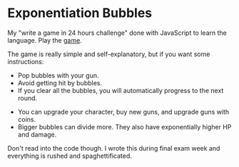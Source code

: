 # Exponentiation Bubbles
My "write a game in 24 hours challenge" done with JavaScript to learn the language.
Play the [game](https://kevinm1031.github.io/exponentiation-bubbles/).

The game is really simple and self-explanatory, but if you want some instructions:

  * Pop bubbles with your gun.
  * Avoid getting hit by bubbles.
  * If you clear all the bubbles, you will automatically progress to the next round.
  
  - You can upgrade your character, buy new guns, and upgrade guns with coins.
  - Bigger bubbles can divide more. They also have exponentially higher HP and damage.

Don't read into the code though. I wrote this during final exam week and everything is
rushed and spaghettificated.
